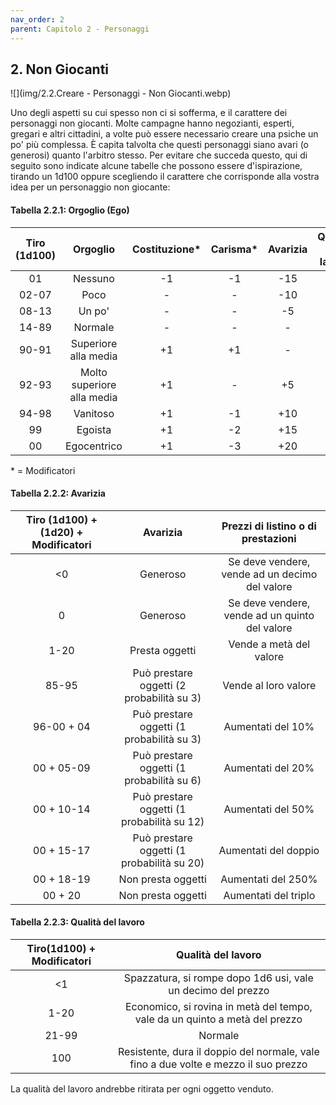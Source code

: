 ```yaml
---
nav_order: 2
parent: Capitolo 2 - Personaggi
---
```

## 2. Non Giocanti

![](img/2.2.Creare - Personaggi - Non Giocanti.webp)

Uno degli aspetti su cui spesso non ci si sofferma, e il carattere dei personaggi non giocanti. Molte campagne hanno negozianti, esperti, gregari e altri cittadini, a volte può essere necessario creare una psiche un po' più complessa. È capita talvolta che questi personaggi siano avari (o generosi) quanto l'arbitro stesso. Per evitare che succeda questo, qui di seguito sono indicate alcune tabelle che possono essere d'ispirazione, tirando un 1d100 oppure scegliendo il carattere che corrisponde alla vostra idea per un personaggio non giocante:

#### Tabella 2.2.1: Orgoglio (Ego)

| Tiro (1d100) |          Orgoglio          | Costituzione\* | Carisma\* | Avarizia | Qualità del lavoro |
| :----------: | :------------------------: | :------------: | :-------: | :------: | :----------------: |
|      01      |           Nessuno          |       -1       |     -1    |    -15   |         -5         |
|    02-07     |            Poco            |        -       |     -     |    -10   |         -1         |
|    08-13     |           Un po'           |        -       |     -     |    -5    |          -         |
|    14-89     |           Normale          |        -       |     -     |     -    |          -         |
|    90-91     |    Superiore alla media    |       +1       |     +1    |     -    |          -         |
|    92-93     | Molto superiore alla media |       +1       |     -     |    +5    |         +1         |
|    94-98     |          Vanitoso          |       +1       |     -1    |    +10   |         +2         |
|      99      |           Egoista          |       +1       |     -2    |    +15   |          -         |
|      00      |         Egocentrico        |       +1       |     -3    |    +20   |          -         |

\* = Modificatori

#### Tabella 2.2.2: Avarizia

| Tiro (1d100) + (1d20) + Modificatori |                  Avarizia                  |       Prezzi di listino o di prestazioni       |
| :----------------------------------: | :----------------------------------------: | :--------------------------------------------: |
|                  \<0                 |                  Generoso                  | Se deve vendere, vende ad un decimo del valore |
|                   0                  |                  Generoso                  | Se deve vendere, vende ad un quinto del valore |
|                1-20                  |               Presta oggetti               |             Vende a metà del valore            |
|                85-95                 |  Può prestare oggetti (2 probabilità su 3) |              Vende al loro valore              |
|             96-00 + 04               |  Può prestare oggetti (1 probabilità su 3) |                Aumentati del 10%               |
|             00 + 05-09               |  Può prestare oggetti (1 probabilità su 6) |                Aumentati del 20%               |
|             00 + 10-14               | Può prestare oggetti (1 probabilità su 12) |                Aumentati del 50%               |
|             00 + 15-17               | Può prestare oggetti (1 probabilità su 20) |              Aumentati del doppio              |
|             00 + 18-19               |             Non presta oggetti             |               Aumentati del 250%               |
|              00 +     20             |             Non presta oggetti             |              Aumentati del triplo              |

#### Tabella 2.2.3: Qualità del lavoro

| Tiro(1d100)  + Modificatori |                                  Qualità del lavoro                                 |
| :-------------------------: | :---------------------------------------------------------------------------------: |
|             \<1             |             Spazzatura, si rompe dopo 1d6 usi, vale un decimo del prezzo            |
|            1-20             |     Economico, si rovina in metà del tempo, vale da un quinto a metà del prezzo     |
|           21-99             |                                       Normale                                       |
|             100             | Resistente, dura il doppio del normale, vale fino a due volte e mezzo il suo prezzo |

La qualità del lavoro andrebbe ritirata per ogni oggetto venduto.
